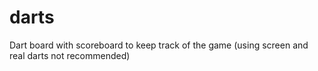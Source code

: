 # darts

Dart board with scoreboard to keep track of the game (using screen and real darts not recommended)